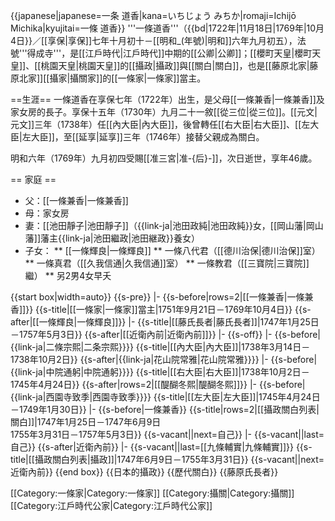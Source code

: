 {{japanese|japanese=一条 道香|kana=いちじょう みちか|romaji=Ichijō Michika|kyujitai=一條 道香}}
'''一條道香'''（{{bd|1722年|11月18日|1769年|10月4日}}／[[享保|享保]]七年十月初十－[[明和_(年號)|明和]]六年九月初五），法號'''得成寺'''，是[[江戶時代|江戶時代]]中期的[[公卿|公卿]]；[[櫻町天皇|櫻町天皇]]、[[桃園天皇|桃園天皇]]的[[攝政|攝政]]與[[關白|關白]]，也是[[藤原北家|藤原北家]][[攝家|攝關家]]的[[一條家|一條家]]當主。

==生涯==
一條道香在享保七年（1722年）出生，是父母[[一條兼香|一條兼香]]及家女房的長子。享保十五年（1730年）九月二十一敘[[從三位|從三位]]。[[元文|元文]]三年（1738年）任[[內大臣|內大臣]]，後曾轉任[[右大臣|右大臣]]、[[左大臣|左大臣]]，至[[延享|延享]]三年（1746年）接替父親成為關白。

明和六年（1769年）九月初四受賜[[准三宮|准-{后}-]]，次日逝世，享年46歲。

== 家庭 ==
* 父：[[一條兼香|一條兼香]]
* 母：家女房
* 妻：[[池田靜子|池田靜子]]（{{link-ja|池田政純|池田政純}}女，[[岡山藩|岡山藩]]藩主{{link-ja|池田繼政|池田継政}}養女）
* 子女：
** [[一條輝良|一條輝良]]
** 一條八代君（[[德川治保|德川治保]]室）
** 一條真君（[[久我信通|久我信通]]室）
** 一條教君（[[三寶院|三寶院]]繼）
** 另2男4女早夭

{{start box|width=auto}}
{{s-pre}}
|-
{{s-before|rows=2|[[一條兼香|一條兼香]]}}
{{s-title|[[一條家|一條家]]當主|1751年9月21日－1769年10月4日}}
{{s-after|[[一條輝良|一條輝良]]}}
|-
{{s-title|[[藤氏長者|藤氏長者]]|1747年1月25日－1757年5月3日}}
{{s-after|[[近衛內前|近衛內前]]}}
|-
{{s-off}}
|-
{{s-before|{{link-ja|二條宗熙|二条宗熙}}}}
{{s-title|[[內大臣|內大臣]]|1738年3月14日－1738年10月2日}}
{{s-after|{{link-ja|花山院常雅|花山院常雅}}}}
|-
{{s-before|{{link-ja|中院通躬|中院通躬}}}}
{{s-title|[[右大臣|右大臣]]|1738年10月2日－1745年4月24日}}
{{s-after|rows=2|[[醍醐冬熙|醍醐冬熙]]}}
|-
{{s-before|{{link-ja|西園寺致季|西園寺致季}}}}
{{s-title|[[左大臣|左大臣]]|1745年4月24日－1749年1月30日}}
|-
{{s-before|一條兼香}}
{{s-title|rows=2|[[攝政關白列表|關白]]|1747年1月25日－1747年6月9日<br>1755年3月31日－1757年5月3日}}
{{s-vacant||next=自己}}
|-
{{s-vacant||last=自己}}
{{s-after|近衛內前}}
|-
{{s-vacant||last=[[九條輔實|九條輔實]]}}
{{s-title|[[攝政關白列表|攝政]]|1747年6月9日－1755年3月31日}}
{{s-vacant||next=近衛內前}}
{{end box}}
{{日本的攝政}}
{{歷代關白}}
{{藤原氏長者}}

[[Category:一條家|Category:一條家]]
[[Category:攝關|Category:攝關]]
[[Category:江戶時代公家|Category:江戶時代公家]]
